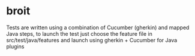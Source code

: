 # broit

Tests are written using a combination of Cucumber (gherkin) and mapped Java steps, to launch the test just choose the feature file in src/test/java/features and launch using gherkin + Cucumber for Java plugins
